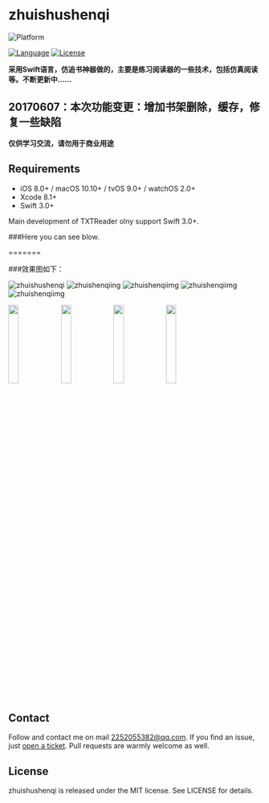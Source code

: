 # zhuishushenqi

![Platform](https://img.shields.io/badge/platforms-iOS%208.0+%20%7C%20macOS%2010.10+%20%7C%20tvOS%209.0+%20%7C%20watchOS%202.0+-333333.svg)

[![Language](https://img.shields.io/badge/language-Swift-brightgreen.svg?style=flat)](https://developer.apple.com/Objective-C)
[![License](http://img.shields.io/badge/license-MIT-lightgrey.svg?style=flat)](http://mit-license.org)

**采用Swift语言，仿追书神器做的，主要是练习阅读器的一些技术，包括仿真阅读等。不断更新中......**

**20170607：本次功能变更：增加书架删除，缓存，修复一些缺陷**
----

**仅供学习交流，请勿用于商业用途**

## Requirements

- iOS 8.0+ / macOS 10.10+ / tvOS 9.0+ / watchOS 2.0+
- Xcode 8.1+
- Swift 3.0+

Main development of TXTReader olny support Swift 3.0+.

###Here you can see blow.


=======

###效果图如下：


![zhuishushenqi](zhuishushenqi.png)
![zhuishenqiing](qs_bookshelf.png)
![zhuishenqiimg](qs_reader.png)
![zhuishenqiimg](qs_readerMain.png)
![zhuishenqiimg](qs_changeSource.png)


<img src="qs_reader.png" width="20%" height="20%" />
<img src="qs_readerMain.png" width="20%" height="20%" />
<img src="qs_changeSource.png" width="20%" height="20%" />
<img src="qs_bookshelf.png" width="20%" height="20%" />


## Contact

Follow and contact me on mail [2252055382@qq.com](https://mail.qq.com/). If you find an issue, just [open a ticket](https://github.com/TomasEdison/TXTReader/issues/new). Pull requests are warmly welcome as well.

## License

zhuishushenqi is released under the MIT license. See LICENSE for details.


